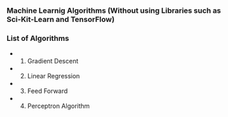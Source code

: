### Machine Learnig Algorithms (Without using Libraries such as Sci-Kit-Learn and TensorFlow)

### List of Algorithms

- 1) Gradient Descent
- 2) Linear Regression
- 3) Feed Forward 
- 4) Perceptron Algorithm
